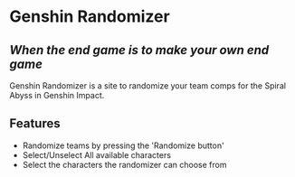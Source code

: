 # Genshin Randomizer
## _When the end game is to make your own end game_

Genshin Randomizer is a site to randomize your team comps for the Spiral
Abyss in Genshin Impact.

## Features

- Randomize teams by pressing the 'Randomize button'
- Select/Unselect All available characters
- Select the characters the randomizer can choose from
